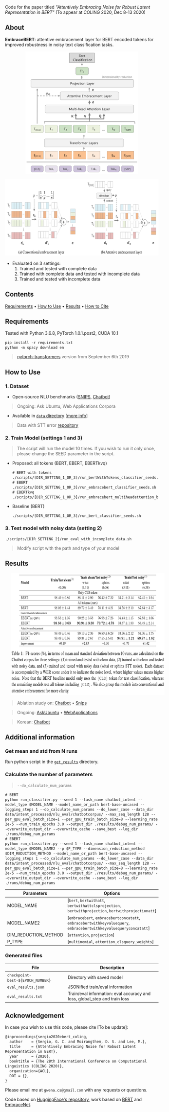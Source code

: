 Code for the paper titled *"Attentively Embracing Noise for Robust Latent Representation in BERT"* (To appear at COLING 2020, Dec 8-13 2020)

## About
**EmbraceBERT**: attentive embracement layer for BERT encoded tokens for improved robustness in noisy text classification tasks.

<p align="center">
    <img src="./data/assets/model_ebertkvq_patt.png" height="400" alt="Proposed model">
</p>

<p align="center">
    <img src="./data/assets/embracement_layers.png" height="250" alt="Embracement layers">
</p>

* Evaluated on 3 settings:
    1. Trained and tested with complete data
    2. Trained with complete data and tested with incomplete data
    3. Trained and tested with incomplete data

## Contents
[Requirements](#requirements) • [How to Use](#how-to-use) • [Results](#results) • [How to Cite](#acknowledgement)

## Requirements
Tested with Python 3.6.8, PyTorch 1.0.1.post2, CUDA 10.1
```
pip install -r requirements.txt
python -m spacy download en
```
> [pytorch-transformers](https://github.com/huggingface/transformers) version from September 6th 2019

## How to Use
### 1. Dataset
* Open-source NLU benchmarks ([SNIPS](https://github.com/snipsco/nlu-benchmark), [Chatbot](https://github.com/sebischair/NLU-Evaluation-Corpora))
> Ongoing: Ask Ubuntu, Web Applications Corpora

* Available in [`data` directory](data) [[more info](https://github.com/gcunhase/IntentClassifier-RoBERTa/data/README.md)] 
> Data with STT error [repository](https://github.com/gcunhase/STTError)

### 2. Train Model (settings 1 and 3)
> The script will run the model 10 times. If you wish to run it only once, please change the SEED parameter in the script.

* Proposed: all tokens (BERT, EBERT, EBERTkvq)
    ```
    # BERT with tokens
    ./scripts/[DIR_SETTING_1_OR_3]/run_bertWithTokens_classifier_seeds.sh
    # EBERT
    ./scripts/[DIR_SETTING_1_OR_3]/run_embracebert_classifier_seeds.sh
    # EBERTkvq
    ./scripts/[DIR_SETTING_1_OR_3]/run_embracebert_multiheadattention_bertkvq_classifier_seeds.sh
    ```

* Baseline (BERT)
    ```
    ./scripts/[DIR_SETTING_1_OR_3]/run_bert_classifier_seeds.sh
    ```
    
### 3. Test model with noisy data (setting 2)
```
./scripts/[DIR_SETTING_2]/run_eval_with_incomplete_data.sh
```
> Modify script with the path and type of your model 

## Results
<p align="left">
    <img hspace="20cm" src="./data/assets/ebert_results_chatbot.png" height="400" alt="Results chatbot">
</p>

> Ablation study on: [Chatbot](./results_notes/chatbot.md) • [Snips](./results_notes/snips.md)

> Ongoing: [AskUbuntu](./results_notes/askubuntu.md) • [WebApplications](./results_notes/webapplications.md) 

> Korean: [Chatbot](./results_notes/chatbot_korean.md)

## Additional information
### Get mean and std from N runs
Run python script in the [`get_results`](get_results) directory.

### Calculate the number of parameters
> `--do_calculate_num_params`

```
# BERT
python run_classifier.py --seed 1 --task_name chatbot_intent --model_type $MODEL_NAME --model_name_or_path bert-base-uncased --logging_steps 1 --do_calculate_num_params --do_lower_case --data_dir data/intent_processed/nlu_eval/chatbotcorpus/ --max_seq_length 128 --per_gpu_eval_batch_size=1 --per_gpu_train_batch_size=8 --learning_rate 2e-5 --num_train_epochs 3.0 --output_dir ./results/debug_num_params/ --overwrite_output_dir --overwrite_cache --save_best --log_dir ./runs/debug_num_params
# EBERT
python run_classifier.py --seed 1 --task_name chatbot_intent --model_type $MODEL_NAME2 --p $P_TYPE --dimension_reduction_method $DIM_REDUCTION_METHOD --model_name_or_path bert-base-uncased --logging_steps 1 --do_calculate_num_params --do_lower_case --data_dir data/intent_processed/nlu_eval/chatbotcorpus/ --max_seq_length 128 --per_gpu_eval_batch_size=1 --per_gpu_train_batch_size=8 --learning_rate 2e-5 --num_train_epochs 3.0 --output_dir ./results/debug_num_params/ --overwrite_output_dir --overwrite_cache --save_best --log_dir ./runs/debug_num_params
```

| Parameters | Options |
| ---------- | ------- |
| MODEL_NAME | [`bert`, `bertwithatt`, `bertwithattclsprojection`, `bertwithprojection`, `bertwithprojectionatt`] |
| MODEL_NAME2 | [`embracebert`, `embracebertconcatatt`, `embracebertwithkeyvaluequery`, `embracebertwithkeyvaluequeryconcatatt`] |
| DIM_REDUCTION_METHOD | [`attention`, `projection`] |
| P_TYPE | [`multinomial`, `attention_clsquery_weights`] |

### Generated files
| File                              | Description |
| --------------------------------- | ----------- |
| `checkpoint-best-${EPOCH_NUMBER}` | Directory with saved model |
| `eval_results.json`               | JSONified train/eval information |
| `eval_results.txt`                | Train/eval information: eval accuracy and loss, global_step and train loss |

## Acknowledgement
In case you wish to use this code, please cite [To be update]:
```
@inproceedings{sergio2020ebert_coling,
  author    = {Sergio, G. C. and Moirangthem, D. S. and Lee, M.},
  title     = {Attentively Embracing Noise for Robust Latent Representation in BERT},
  year      = {2020},
  booktitle = {The 28th International Conference on Computational Linguistics (COLING 2020)},
  organization={ACL},
  DOI = {},
}
```

Please email me at `gwena.cs@gmail.com` with any requests or questions.

Code based on [HuggingFace's repository](https://github.com/huggingface/transformers), work based on [BERT](https://arxiv.org/pdf/1810.04805.pdf) and [EmbraceNet](https://arxiv.org/abs/1904.09078).
